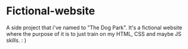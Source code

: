 # Fictional-website
A side project that i've named to "The Dog Park". It's a fictional website where the purpose of it is to just train on my HTML, CSS and maybe JS skills. : )
